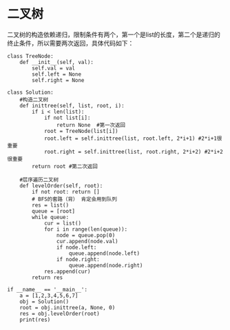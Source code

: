 # 二叉树
二叉树的构造依赖递归，限制条件有两个，第一个是list的长度，第二个是递归的终止条件，所以需要两次返回，具体代码如下：

    class TreeNode:
        def __init__(self, val):
            self.val = val
            self.left = None
            self.right = None

    class Solution:
        #构造二叉树
        def inittree(self, list, root, i):
            if i < len(list):
                if not list[i]:
                    return None  #第一次返回
                root = TreeNode(list[i])
                root.left = self.inittree(list, root.left, 2*i+1) #2*i+1很重要
                root.right = self.inittree(list, root.right, 2*i+2) #2*i+2很重要
            return root #第二次返回
            
        #层序遍历二叉树
        def levelOrder(self, root):
            if not root: return []
            # BFS的套路（背） 肯定会用到队列
            res = list()
            queue = [root]
            while queue:
                cur = list()
                for i in range(len(queue)):
                    node = queue.pop(0)
                    cur.append(node.val)
                    if node.left:
                        queue.append(node.left)
                    if node.right:
                        queue.append(node.right)
                res.append(cur)
            return res

    if __name__ == '__main__':
        a = [1,2,3,4,5,6,7]
        obj = Solution()
        root = obj.inittree(a, None, 0)
        res = obj.levelOrder(root)
        print(res)
